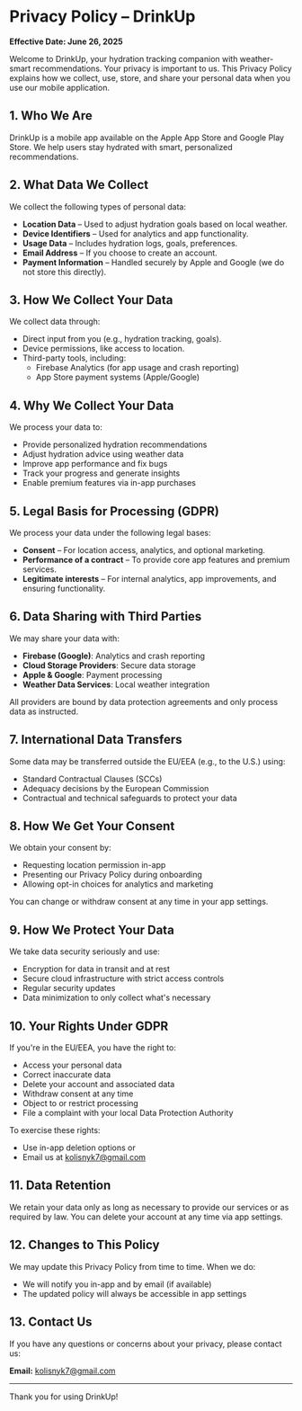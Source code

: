 # Privacy Policy – DrinkUp

**Effective Date: June 26, 2025**

Welcome to DrinkUp, your hydration tracking companion with weather-smart recommendations. Your privacy is important to us. This Privacy Policy explains how we collect, use, store, and share your personal data when you use our mobile application.

## 1. Who We Are

DrinkUp is a mobile app available on the Apple App Store and Google Play Store. We help users stay hydrated with smart, personalized recommendations.

## 2. What Data We Collect

We collect the following types of personal data:

- **Location Data** – Used to adjust hydration goals based on local weather.
- **Device Identifiers** – Used for analytics and app functionality.
- **Usage Data** – Includes hydration logs, goals, preferences.
- **Email Address** – If you choose to create an account.
- **Payment Information** – Handled securely by Apple and Google (we do not store this directly).

## 3. How We Collect Your Data

We collect data through:

- Direct input from you (e.g., hydration tracking, goals).
- Device permissions, like access to location.
- Third-party tools, including:
  - Firebase Analytics (for app usage and crash reporting)
  - App Store payment systems (Apple/Google)

## 4. Why We Collect Your Data

We process your data to:

- Provide personalized hydration recommendations
- Adjust hydration advice using weather data
- Improve app performance and fix bugs
- Track your progress and generate insights
- Enable premium features via in-app purchases

## 5. Legal Basis for Processing (GDPR)

We process your data under the following legal bases:

- **Consent** – For location access, analytics, and optional marketing.
- **Performance of a contract** – To provide core app features and premium services.
- **Legitimate interests** – For internal analytics, app improvements, and ensuring functionality.

## 6. Data Sharing with Third Parties

We may share your data with:

- **Firebase (Google)**: Analytics and crash reporting
- **Cloud Storage Providers**: Secure data storage
- **Apple & Google**: Payment processing
- **Weather Data Services**: Local weather integration

All providers are bound by data protection agreements and only process data as instructed.

## 7. International Data Transfers

Some data may be transferred outside the EU/EEA (e.g., to the U.S.) using:

- Standard Contractual Clauses (SCCs)
- Adequacy decisions by the European Commission
- Contractual and technical safeguards to protect your data

## 8. How We Get Your Consent

We obtain your consent by:

- Requesting location permission in-app
- Presenting our Privacy Policy during onboarding
- Allowing opt-in choices for analytics and marketing

You can change or withdraw consent at any time in your app settings.

## 9. How We Protect Your Data

We take data security seriously and use:

- Encryption for data in transit and at rest
- Secure cloud infrastructure with strict access controls
- Regular security updates
- Data minimization to only collect what's necessary

## 10. Your Rights Under GDPR

If you're in the EU/EEA, you have the right to:

- Access your personal data
- Correct inaccurate data
- Delete your account and associated data
- Withdraw consent at any time
- Object to or restrict processing
- File a complaint with your local Data Protection Authority

To exercise these rights:
- Use in-app deletion options or
- Email us at kolisnyk7@gmail.com

## 11. Data Retention

We retain your data only as long as necessary to provide our services or as required by law. You can delete your account at any time via app settings.

## 12. Changes to This Policy

We may update this Privacy Policy from time to time. When we do:

- We will notify you in-app and by email (if available)
- The updated policy will always be accessible in app settings

## 13. Contact Us

If you have any questions or concerns about your privacy, please contact us:

**Email:** kolisnyk7@gmail.com

---

Thank you for using DrinkUp!